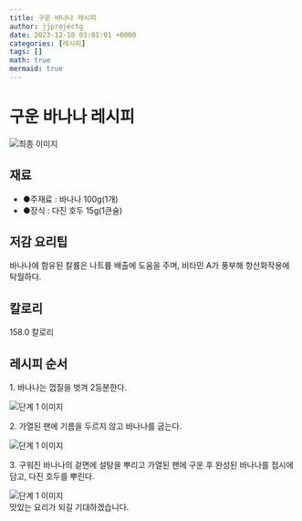 ```yaml
---
title: 구운 바나나 레시피
author: jjprojectg
date: 2023-12-10 03:01:01 +0000
categories: [레시피]
tags: []
math: true
mermaid: true
---
```

<meta name="og:type" content="website"/>
<meta charset="UTF-8"/>
<div class="header">
  <h1>구운 바나나 레시피</h1>
</div>

<div class="container my-4">
  <div class="row">
    <div class="col-12 col-md-6">
      <div class="recipe-image">
        <img src="http://www.foodsafetykorea.go.kr/uploadimg/cook/10_00212_2.png" class="step-image" alt="최종 이미지"/>
      </div>
    </div>
    <div class="col-12 col-md-6">
      <div class="ingredients">
        <h2>재료</h2>
        <ul class="card">
          <li> ●주재료 : 바나나 100g(1개) </li>
          <li> ●장식 : 다진 호두 15g(1큰술) </li>
</ul>
      </div>
    </div>
    <div class="col-12 col-md-6">
      <div class="ingredients">
        <h2>저감 요리팁</h2>
        <div class="card"> 
          <p>
            바나나에 함유된 칼륨은 나트륨 배출에 도움을 주며, 비타민 A가 풍부해 항산화작용에 탁월하다.
          </p>
        </div>
      </div>
      <div class="ingredients">
        <h2>칼로리</h2>
        <div class="card"> 
          <p>
            158.0 칼로리
          </p>
        </div>
      </div>
    </div>
  </div>

  <h2 class="my-4">레시피 순서</h2>
  <div class="card recipe-card">
    <div class="card-body recipe-step">
      <p class="card-text step-description">1. 바나나는 껍질을 벗겨 2등분한다.</p>
      <img src="http://www.foodsafetykorea.go.kr/uploadimg/cook/20_00212_1.png" alt="단계 1 이미지" class="step-image"/>
    </div>
  </div>
  <div class="card recipe-card">
    <div class="card-body recipe-step">
      <p class="card-text step-description">2. 가열된 팬에 기름을 두르지 않고 바나나를 굽는다.</p>
      <img src="http://www.foodsafetykorea.go.kr/uploadimg/cook/20_00212_2.png" alt="단계 1 이미지" class="step-image"/>
    </div>
  </div>
  <div class="card recipe-card">
    <div class="card-body recipe-step">
      <p class="card-text step-description">3. 구워진 바나나의 겉면에 설탕을 뿌리고 가열된 팬에 구운 후 완성된 바나나를 접시에 담고, 다진 호두를 뿌린다.</p>
      <img src="http://www.foodsafetykorea.go.kr/uploadimg/cook/20_00212_3.png" alt="단계 1 이미지" class="step-image"/>
    </div>
  </div>

</div>
맛있는 요리가 되길 기대하겠습니다.
